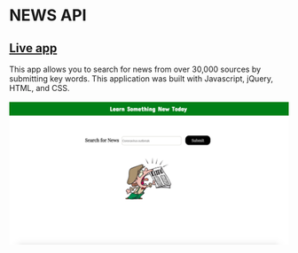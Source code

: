 # NEWS API

## [Live app](https://ashleyngale.github.io/News-API/)

This app allows you to search for news from over 30,000 sources by submitting key words.
This application was built with Javascript, jQuery, HTML, and CSS.

![](./Website-preview.jpg)

 